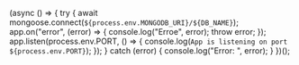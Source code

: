 (async () => {
try {
await mongoose.connect(`${process.env.MONGODB_URI}/${DB_NAME}`);
app.on("error", (error) => {
console.log("Erroe", error);
throw error;
});
app.listen(process.env.PORT, () => {
console.log(`App is listening on port ${process.env.PORT}`);
});
} catch (error) {
console.log("Error: ", error);
}
})();
